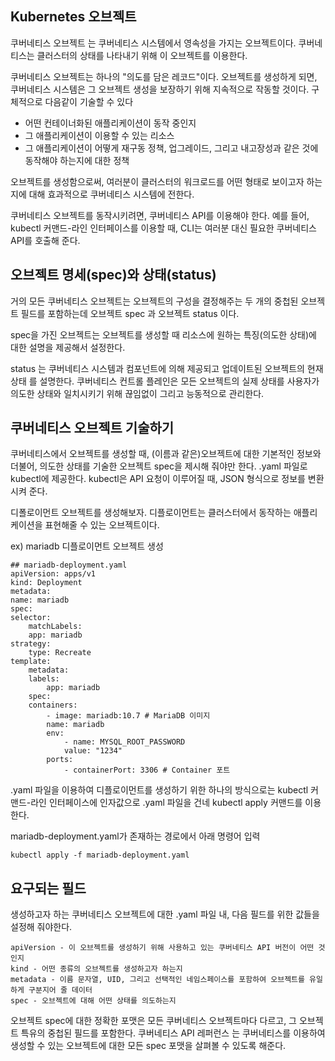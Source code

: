 ## Kubernetes 오브젝트 

쿠버네티스 오브젝트 는 쿠버네티스 시스템에서 영속성을 가지는 오브젝트이다. 쿠버네티스는 클러스터의 상태를 나타내기 위해 이 오브젝트를 이용한다.

쿠버네티스 오브젝트는 하나의 "의도를 담은 레코드"이다. 오브젝트를 생성하게 되면, 쿠버네티스 시스템은 그 오브젝트 생성을 보장하기 위해 지속적으로 작동할 것이다. 구체적으로 다음같이 기술할 수 있다
- 어떤 컨테이너화된 애플리케이션이 동작 중인지
- 그 애플리케이션이 이용할 수 있는 리소스
- 그 애플리케이션이 어떻게 재구동 정책, 업그레이드, 그리고 내고장성과 같은 것에 동작해야 하는지에 대한 정책

오브젝트를 생성함으로써, 여러분이 클러스터의 워크로드를 어떤 형태로 보이고자 하는지에 대해 효과적으로 쿠버네티스 시스템에 전한다.

쿠버네티스 오브젝트를 동작시키려면, 쿠버네티스 API를 이용해야 한다. 예를 들어, kubectl 커맨드-라인 인터페이스를 이용할 때, CLI는 여러분 대신 필요한 쿠버네티스 API를 호출해 준다. 

## 오브젝트 명세(spec)와 상태(status)

거의 모든 쿠버네티스 오브젝트는 오브젝트의 구성을 결정해주는 두 개의 중첩된 오브젝트 필드를 포함하는데 오브젝트 spec 과 오브젝트 status 이다. 

spec을 가진 오브젝트는 오브젝트를 생성할 때 리소스에 원하는 특징(의도한 상태)에 대한 설명을 제공해서 설정한다.

status 는 쿠버네티스 시스템과 컴포넌트에 의해 제공되고 업데이트된 오브젝트의 현재 상태 를 설명한다. 쿠버네티스 컨트롤 플레인은 모든 오브젝트의 실제 상태를 사용자가 의도한 상태와 일치시키기 위해 끊임없이 그리고 능동적으로 관리한다.

## 쿠버네티스 오브젝트 기술하기

쿠버네티스에서 오브젝트를 생성할 때, (이름과 같은)오브젝트에 대한 기본적인 정보와 더불어, 의도한 상태를 기술한 오브젝트 spec을 제시해 줘야만 한다. .yaml 파일로 kubectl에 제공한다. kubectl은 API 요청이 이루어질 때, JSON 형식으로 정보를 변환시켜 준다.

디폴로이먼트 오브젝트를 생성해보자. 디플로이먼트는 클러스터에서 동작하는 애플리케이션을 표현해줄 수 있는 오브젝트이다. 

ex) mariadb 디플로이먼트 오브젝트 생성

```
## mariadb-deployment.yaml
apiVersion: apps/v1
kind: Deployment
metadata:
name: mariadb
spec:
selector:
    matchLabels:
    app: mariadb
strategy:
    type: Recreate
template:
    metadata:
    labels:
        app: mariadb
    spec:
    containers:
        - image: mariadb:10.7 # MariaDB 이미지
        name: mariadb
        env:
            - name: MYSQL_ROOT_PASSWORD
            value: "1234"
        ports:
            - containerPort: 3306 # Container 포트
```


 .yaml 파일을 이용하여 디플로이먼트를 생성하기 위한 하나의 방식으로는 kubectl 커맨드-라인 인터페이스에 인자값으로 .yaml 파일을 건네 kubectl apply 커맨드를 이용한다.

mariadb-deployment.yaml가 존재하는 경로에서 아래 명령어 입력
```
kubectl apply -f mariadb-deployment.yaml
```

## 요구되는 필드

생성하고자 하는 쿠버네티스 오브젝트에 대한 .yaml 파일 내, 다음 필드를 위한 값들을 설정해 줘야한다.

    apiVersion - 이 오브젝트를 생성하기 위해 사용하고 있는 쿠버네티스 API 버전이 어떤 것인지
    kind - 어떤 종류의 오브젝트를 생성하고자 하는지
    metadata - 이름 문자열, UID, 그리고 선택적인 네임스페이스를 포함하여 오브젝트를 유일하게 구분지어 줄 데이터
    spec - 오브젝트에 대해 어떤 상태를 의도하는지

오브젝트 spec에 대한 정확한 포맷은 모든 쿠버네티스 오브젝트마다 다르고, 그 오브젝트 특유의 중첩된 필드를 포함한다. 쿠버네티스 API 레퍼런스 는 쿠버네티스를 이용하여 생성할 수 있는 오브젝트에 대한 모든 spec 포맷을 살펴볼 수 있도록 해준다.

